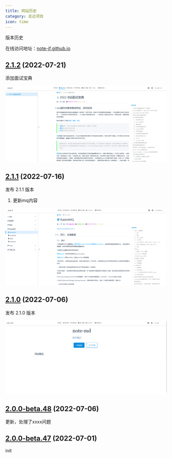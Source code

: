 ```yaml
---
title: 网站历史 
category: 走近项目
icon: time
---
```


版本历史

在线访问地址：<a href="https://note-jf.github.io/" target="_blank">note-jf.github.io</a>

## [2.1.2]() (2022-07-21)

添加面试宝典

![img.png](img-2.png)

## [2.1.1]() (2022-07-16)

发布 2.1.1 版本

1. 更新mq内容

![true-img_1.png](./true-img_1.png)

## [2.1.0]() (2022-07-06)

发布 2.1.0 版本 

![true-img.png](./true-img.png)


## [2.0.0-beta.48]() (2022-07-06)

更新，处理了xxxx问题

## [2.0.0-beta.47]() (2022-07-01)

init


